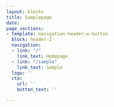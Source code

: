```yaml
---
layout: blocks
title: Samplepage
date: 
page_sections:
- template: navigation-header-w-button
  block: header-2
  navigation:
  - link: "/"
    link_text: Homepage
  - link: "/sample"
    link_text: Sample
  logo: ''
  cta:
    url: ''
    button_text: ''

---
```

